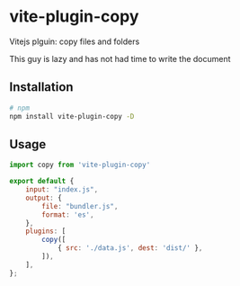 # vite-plugin-copy

Vitejs plguin: copy files and folders

This guy is lazy and has not had time to write the document

## Installation

```bash
# npm
npm install vite-plugin-copy -D
```

## Usage

```javascript
import copy from 'vite-plugin-copy'

export default {
    input: "index.js",
    output: {
        file: "bundler.js",
        format: 'es',
    },
    plugins: [
        copy([
            { src: './data.js', dest: 'dist/' },
        ]),
    ],
};
```

